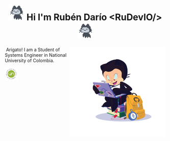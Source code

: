 <h1 align="center"> <img src="Octocats/pixeljumpcat.gif" width=50 ><img/> Hi I'm Rubén Darío <b>&lt;RuDevIO/&gt;</b> <img src="Octocats/pixeljumpcat.gif" width=50 ><img/></h1>

<img src="Octocats/studentcat.png" align="right" width=300 ><img/>
Arigato! I am a Student of Systems Engineer in National University of Colombia.

<img src="UN.png" width=40>


